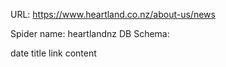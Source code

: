 URL: https://www.heartland.co.nz/about-us/news

Spider name: heartlandnz
DB Schema:

date
title
link
content
